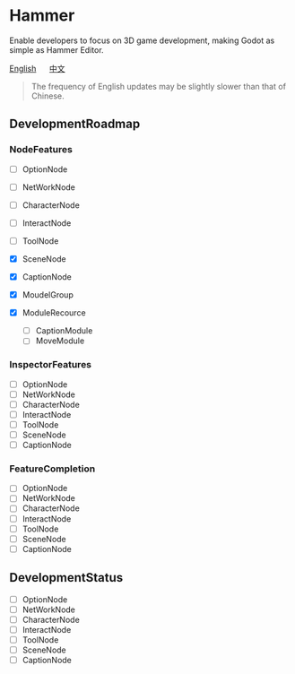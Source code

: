 # Hammer

Enable developers to focus on 3D game development, making Godot as simple as Hammer Editor.

[English](https://github.com/godothub/hammer)
&nbsp;&nbsp;&nbsp;&nbsp;
[中文](https://github.com/godothub/hammer/blob/master/README.ZH.md)    

> The frequency of English updates may be slightly slower than that of Chinese.

## DevelopmentRoadmap

### NodeFeatures
* [ ] OptionNode
* [ ] NetWorkNode
* [ ] CharacterNode
* [ ] InteractNode
* [ ] ToolNode
* [x] SceneNode
* [x] CaptionNode

* [x] MoudelGroup 
* [x] ModuleRecource
  * [ ] CaptionModule
  * [ ] MoveModule

### InspectorFeatures
* [ ] OptionNode
* [ ] NetWorkNode
* [ ] CharacterNode
* [ ] InteractNode
* [ ] ToolNode
* [ ] SceneNode
* [ ] CaptionNode

### FeatureCompletion
* [ ] OptionNode
* [ ] NetWorkNode
* [ ] CharacterNode
* [ ] InteractNode
* [ ] ToolNode
* [ ] SceneNode
* [ ] CaptionNode

## DevelopmentStatus
* [ ] OptionNode
* [ ] NetWorkNode
* [ ] CharacterNode
* [ ] InteractNode
* [ ] ToolNode
* [ ] SceneNode
* [ ] CaptionNode